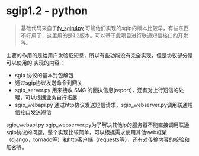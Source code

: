 sgip1.2 - python
============

> 基础代码来自于[fy_sgip4py](https://github.com/ElegantCloud/fy_sgip4py)
可能他们实现的sgip的版本比较早，有些东西不好用了，这里用的是1.2版本。可以基于此项目进行联通短信接口的开发等。

主要的作用的是给用户发验证短息，所以有些功能没有完全实现，但是协议部分是可以使用的
实现的内容：
* sgip 协议的基本封包解包
* 通过sgip协议发送命令到网关
* sgip_server.py 用来接收 SMG 的回执信息(report)，还有对上行短信的处理，可以根据业务自行拓展
* sgip_webapi.py 通过http协议发送短信请求，sgip_webserver.py调用联通短信接口发送短信


sgip_webapi.py  sgip_webserver.py为了解决其他ip的服务器不能直接调用联通sgip协议的问题，整个实现比较简单，可以根据需求使用其他web框架（django，tornado等）和http客户端（requests等），还有对传输内容的校验和加密等。



